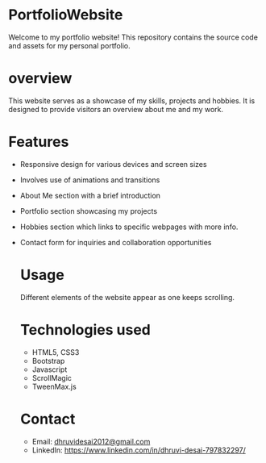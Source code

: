 # PortfolioWebsite
Welcome to my portfolio website! This repository contains the source code and assets for my personal portfolio.

# overview
This website serves as a showcase of my skills, projects and hobbies. It is designed to provide visitors an overview about me and my work.
# Features

- Responsive design for various devices and screen sizes
- Involves use of animations and transitions
- About Me section with a brief introduction
- Portfolio section showcasing my projects
- Hobbies section which links to specific webpages with more info.
- Contact form for inquiries and collaboration opportunities

  # Usage
  Different elements of the website appear as one keeps scrolling.

  # Technologies used
  - HTML5, CSS3
  - Bootstrap
  - Javascript
  - ScrollMagic
  - TweenMax.js
 
  # Contact
  - Email: dhruvidesai2012@gmail.com
  - LinkedIn: https://www.linkedin.com/in/dhruvi-desai-797832297/
